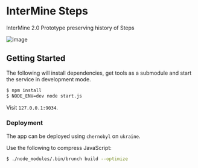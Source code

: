 # InterMine Steps

InterMine 2.0 Prototype preserving history of Steps

![image](https://raw.github.com/intermine/intermine-steps/master/example.png)

## Getting Started

The following will install dependencies, get tools as a submodule and start the service in development mode.

```bash
$ npm install
$ NODE_ENV=dev node start.js
```

Visit ``127.0.0.1:9034``.

### Deployment

The app can be deployed using `chernobyl` on `ukraine`.

Use the following to compress JavaScript:

```bash
$ ./node_modules/.bin/brunch build --optimize
```